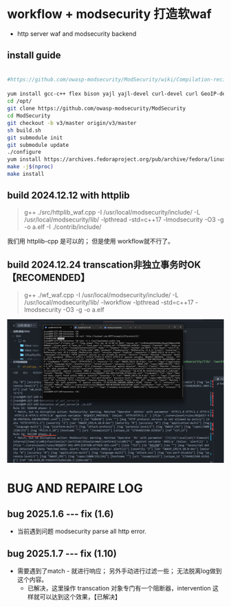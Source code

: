 # workflow + modsecurity 打造软waf
- http server waf and modsecurity backend 

## install guide 
```bash

#https://github.com/owasp-modsecurity/ModSecurity/wiki/Compilation-recipes-for-v3.x#centos-7-minimal

yum install gcc-c++ flex bison yajl yajl-devel curl-devel curl GeoIP-devel doxygen zlib-devel pcre-devel
cd /opt/
git clone https://github.com/owasp-modsecurity/ModSecurity
cd ModSecurity
git checkout -b v3/master origin/v3/master
sh build.sh
git submodule init
git submodule update
./configure
yum install https://archives.fedoraproject.org/pub/archive/fedora/linux/updates/23/x86_64/b/bison-3.0.4-3.fc23.x86_64.rpm
make -j$(nproc)
make install

```

## build 2024.12.12 with httplib 
>  g++ ./src/httplib_waf.cpp -I /usr/local/modsecurity/include/ -L /usr/local/modsecurity/lib/ -lpthread -std=c++17 -lmodsecurity -O3 -g -o a.elf -I ./contrib/include/

我们用 httplib-cpp 是可以的； 但是使用 workflow就不行了。

## build 2024.12.24 transcation非独立事务时OK 【RECOMENDED】
>  g++ ./wf_waf.cpp -I /usr/local/modsecurity/include/ -L /usr/local/modsecurity/lib/ -lworkflow -lpthread -std=c++17 -lmodsecurity -O3 -g -o a.elf 

![](./dcos/images/image.png)


# BUG AND REPAIRE LOG
## bug 2025.1.6  --- fix (1.6)
- 当前遇到问题 modsecurity parse all http error.

## bug 2025.1.7 --- fix (1.10)
- 需要遇到了match - 就进行响应； 另外手动进行过滤一些； 无法脱离log做到这个内容。
    - 已解决，这里操作 transcation 对象专门有一个阻断器，intervention 这样就可以达到这个效果，【已解决】



